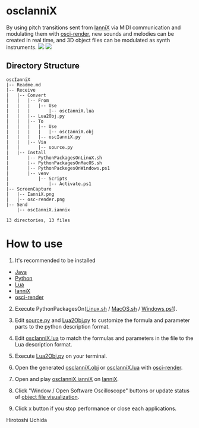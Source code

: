 # oscIanniX

By using pitch transitions sent from [IanniX](https://www.iannix.org/) via MIDI communication and modulating them with [osci-render](https://osci-render.com/), new sounds and melodies can be created in real time, and 3D object files can be modulated as synth instruments.
![](https://uchida16104.github.io/SYNTHEGRATION/oscIanniX/ScreenCapture/osc-render.png)
![](https://uchida16104.github.io/SYNTHEGRATION/oscIanniX/ScreenCapture/IanniX.png)

## Directory Structure
```
oscIanniX
|-- Readme.md
|-- Receive
|   |-- Convert
|   |   |-- From
|   |   |   |-- Use
|   |   |       |-- oscIanniX.lua
|   |   |-- Lua2Obj.py
|   |   |-- To
|   |   |   |-- Use
|   |   |   |   |-- oscIanniX.obj
|   |   |   |-- oscIanniX.py
|   |   |-- Via
|   |       |-- source.py
|   |-- Install
|       |-- PythonPackagesOnLinuX.sh
|       |-- PythonPackagesOnMacOS.sh
|       |-- PythonPackegesOnWindows.ps1
|       |-- venv
|           |-- Scripts
|               |-- Activate.ps1
|-- ScreenCapture
|   |-- IanniX.png
|   |-- osc-render.png
|-- Send
    |-- oscIanniX.iannix

13 directories, 13 files
```

# How to use
1. It's recommended to be installed
* [Java](https://www.java.com/download/)
* [Python](https://www.python.org/downloads/)
* [Lua](https://www.lua.org/download.html)
* [IanniX](https://www.iannix.org/download-iannix/)
* [osci-render](https://github.com/jameshball/osci-render/releases/)

2. Execute PythonPackagesOn([Linux.sh](https://uchida16104.github.io/SYNTHEGRATION/oscIanniX/Receive/Install/PythonPackagesOnLinuX.sh) / [MacOS.sh](https://uchida16104.github.io/SYNTHEGRATION/oscIanniX/Receive/Install/PythonPackagesOnMacOS.sh) / [Windows.ps1](https://uchida16104.github.io/SYNTHEGRATION/oscIanniX/Receive/Install/PythonPackegesOnWindows.ps1)).

3. Edit [source.py](https://uchida16104.github.io/SYNTHEGRATION/oscIanniX/Receive/Convert/Via/source.py) and [Lua2Obj.py](https://uchida16104.github.io/SYNTHEGRATION/oscIanniX/Receive/Convert/Lua2Obj.py) to customize the formula and
parameter parts to the python description format.

4. Edit [oscIanniX.lua](https://uchida16104.github.io/SYNTHEGRATION/oscIanniX/Receive/Convert/From/Use/oscIanniX.lua) to match the formulas and parameters in the file to
the Lua description format.

5. Execute [Lua2Obj.py](https://uchida16104.github.io/SYNTHEGRATION/oscIanniX/Receive/Convert/Lua2Obj.py) on your terminal.

6. Open the generated [oscIanniX.obj](https://uchida16104.github.io/SYNTHEGRATION/oscIanniX/Receive/Convert/To/Use/oscIanniX.obj) or [oscIanniX.lua](https://uchida16104.github.io/SYNTHEGRATION/oscIanniX/Receive/Convert/From/Use/oscIanniX.lua) with [osci-render](https://osci-render.com/).

7. Open and play [oscIanniX.ianniX](https://uchida16104.github.io/SYNTHEGRATION/oscIanniX/Send/oscIanniX.ianniX) on [IanniX](https://www.iannix.org/).

8. Click "Window / Open Software Oscilloscope" buttons or update status of [object file visualization](https://james.ball.sh/oscilloscope).

9. Click x button if you stop performance or close each applications.


Hirotoshi Uchida
